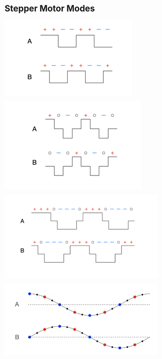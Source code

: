 # Stepper Motor Modes

![fullStep2](images/fullStepTwoPhase.png)

![fullStep1](images/fullStepOnePhase.png)

![halfStep](images/halfStep.png)

![pwmSteps](images/StepperPWM.png)

